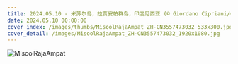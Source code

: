 ```yaml
---
title: 2024.05.10 - 米苏尔岛，拉贾安帕群岛，印度尼西亚 (© Giordano Cipriani/Getty Images)
date: 2024.05.10 00:00:00
cover_index: /images/thumbs/MisoolRajaAmpat_ZH-CN3557473032_533x300.jpg
cover_detail: /images/MisoolRajaAmpat_ZH-CN3557473032_1920x1080.jpg
---
```


![MisoolRajaAmpat](/images/MisoolRajaAmpat_ZH-CN3557473032_1920x1080.jpg)
